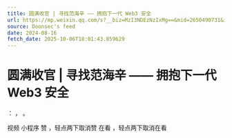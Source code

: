 ```yaml
---
title: 圆满收官 | 寻找范海辛 —— 拥抱下一代 Web3 安全
url: https://mp.weixin.qq.com/s?__biz=MzI3NDEzNzIxMg==&mid=2650490731&idx=1&sn=15cb39068bd72e9a4dcfcaf4f24b0e6b
source: Doonsec's feed
date: 2024-08-16
fetch_date: 2025-10-06T18:01:43.859629
---
```


# 圆满收官 | 寻找范海辛 —— 拥抱下一代 Web3 安全

：
，
。

视频
小程序
赞
，轻点两下取消赞
在看
，轻点两下取消在看